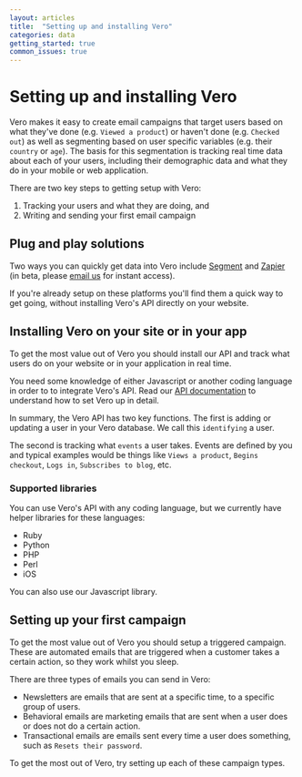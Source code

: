 ```yaml
---
layout: articles
title:  "Setting up and installing Vero"
categories: data
getting_started: true
common_issues: true
---
```


# Setting up and installing Vero

Vero makes it easy to create email campaigns that target users based on what they've done (e.g. `Viewed a product`) or haven't done (e.g. `Checked out`) as well as segmenting based on user specific variables (e.g. their `country` or `age`). The basis for this segmentation is tracking real time data about each of your users, including their demographic data and what they do in your mobile or web application.

There are two key steps to getting setup with Vero:

1. Tracking your users and what they are doing, and
2. Writing and sending your first email campaign

## Plug and play solutions

Two ways you can quickly get data into Vero include [Segment]({{site.data.links['segment']}}) and [Zapier]({{site.data.links['zapier']}}) (in beta, please [email us]({{site.data.links['email_us']}}) for instant access).

If you're already setup on these platforms you'll find them a quick way to get going, without installing Vero's API directly on your website.

## Installing Vero on your site or in your app

To get the most value out of Vero you should install our API and track what users do on your website or in your application in real time.

You need some knowledge of either Javascript or another coding language in order to to integrate Vero's API. Read our [API documentation]({{site.links.vero_api}}) to understand how to set Vero up in detail.

In summary, the Vero API has two key functions. The first is adding or updating a user in your Vero database. We call this `identifying` a user.

The second is tracking what `events` a user takes. Events are defined by you and typical examples would be things like `Views a product`, `Begins checkout`, `Logs in`, `Subscribes to blog`, etc.

### Supported libraries

You can use Vero's API with any coding language, but we currently have helper libraries for these languages:

- Ruby
- Python
- PHP
- Perl
- iOS

You can also use our Javascript library.

## Setting up your first campaign

To get the most value out of Vero you should setup a triggered campaign. These are automated emails that are triggered when a customer takes a certain action, so they work whilst you sleep.

There are three types of emails you can send in Vero:

- Newsletters are emails that are sent at a specific time, to a specific group of users.
- Behavioral emails are marketing emails that are sent when a user does or does not do a certain action.
- Transactional emails are emails sent every time a user does something, such as `Resets their password`.

To get the most out of Vero, try setting up each of these campaign types.
